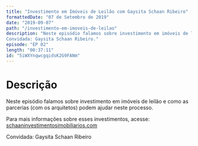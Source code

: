 ```yaml
---
title: "Investimento em Imóveis de Leilão com Gaysita Schaan Ribeiro"
formattedDate: "07 de Setembro de 2019"
date: "2019-09-07"
path: "/investimento-em-imoveis-de-leilao"
description: "Neste episódio falamos sobre investimento em imóveis de leilão e como as parcerias (com os arquitetos) podem ajudar neste processo.
Convidada: Gaysita Schaan Ribeiro."
episode: "EP 02"
length: "00:37:11"
id: "5iWXYnqwcgqidsK2G9FANm"
---
```


# Descrição

Neste episódio falamos sobre investimento em imóveis de leilão e como as parcerias (com os arquitetos) podem ajudar neste processo.

Para mais informações sobre esses investimentos, acesse: [schaaninvestimentosimobiliarios.com](http://schaaninvestimentosimobiliarios.com/)

Convidada: Gaysita Schaan Ribeiro
